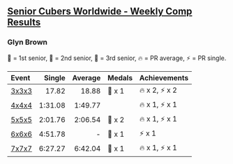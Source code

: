 <style>table {white-space: nowrap;}</style>
<link rel="stylesheet" type="text/css" href="/scw-comp/css/flags.css" />

## [Senior Cubers Worldwide - Weekly Comp Results](/scw-comp/results/)
### Glyn Brown

<span style="white-space: nowrap;">🥇 = 1st senior</span>, <span style="white-space: nowrap;">🥈 = 2nd senior</span>, <span style="white-space: nowrap;">🥉 = 3rd senior</span>, <span style="white-space: nowrap;">🔥 = PR average</span>, <span style="white-space: nowrap;">⚡ = PR single</span>.

| Event | Single | Average | Medals | Achievements|
| :-- | --: | --: | :-- | :-- |
| [3x3x3](333.md) | 17.82 | 18.88 | 🥈 x 1 | 🔥 x 2, ⚡ x 2 |
| [4x4x4](444.md) | 1:31.08 | 1:49.77 |  | 🔥 x 1, ⚡ x 1 |
| [5x5x5](555.md) | 2:01.76 | 2:06.54 | 🥈 x 2 | 🔥 x 1, ⚡ x 1 |
| [6x6x6](666.md) | 4:51.78 | - | 🥈 x 1 | ⚡ x 1 |
| [7x7x7](777.md) | 6:27.27 | 6:42.04 | 🥇 x 1 | 🔥 x 1, ⚡ x 1 |

<!-- Global site tag (gtag.js) - Google Analytics -->
<script async src="https://www.googletagmanager.com/gtag/js?id=UA-86348435-3"></script>
<script>window.dataLayer = window.dataLayer || []; function gtag() {dataLayer.push(arguments);} gtag('js', new Date()); gtag('config', 'UA-86348435-3');</script>
